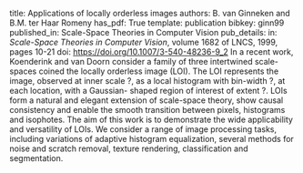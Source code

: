title: Applications of locally orderless images
authors: B. van Ginneken and B.M. ter Haar Romeny
has_pdf: True
template: publication
bibkey: ginn99
published_in: Scale-Space Theories in Computer Vision
pub_details: in: <i>Scale-Space Theories in Computer Vision</i>, volume 1682 of LNCS, 1999, pages 10-21
doi: https://doi.org/10.1007/3-540-48236-9_2
In a recent work, Koenderink and van Doorn consider a family of three intertwined scale-spaces coined the locally orderless image (LOI). The LOI represents the image, observed at inner scale ?, as a local histogram with bin-width ?, at each location, with a Gaussian- shaped region of interest of extent ?. LOIs form a natural and elegant extension of scale-space theory, show causal consistency and enable the smooth transition between pixels, histograms and isophotes. The aim of this work is to demonstrate the wide applicability and versatility of LOIs. We consider a range of image processing tasks, including variations of adaptive histogram equalization, several methods for noise and scratch removal, texture rendering, classification and segmentation.

